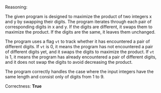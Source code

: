 Reasoning:

The given program is designed to maximize the product of two integers x and y by swapping their digits. The program iterates through each pair of corresponding digits in x and y. If the digits are different, it swaps them to maximize the product. If the digits are the same, it leaves them unchanged.

The program uses a flag `vt` to track whether it has encountered a pair of different digits. If `vt` is 0, it means the program has not encountered a pair of different digits yet, and it swaps the digits to maximize the product. If `vt` is 1, it means the program has already encountered a pair of different digits, and it does not swap the digits to avoid decreasing the product.

The program correctly handles the case where the input integers have the same length and consist only of digits from 1 to 9.

Correctness: **True**